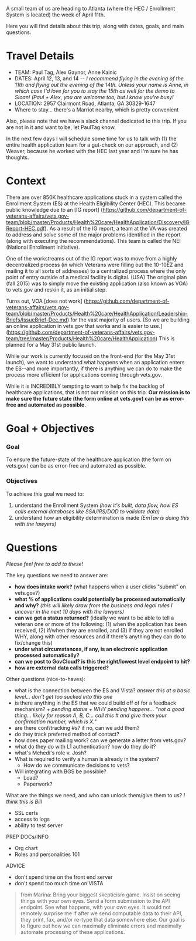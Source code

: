 A small team of us are heading to Atlanta (where the HEC / Enrollment System is located) the week of April 11th. 

Here you will find details about this trip, along with dates, goals, and main questions. 

# Travel Details
+ TEAM: Paul Tag, Alex Gaynor, Anne Kainic
+ DATES: April 12, 13, and 14 -- _I recommend flying in the evening of the 11th and flying out the evening of the 14th. Unless your name is Anne, in which case I'd love for you to stay the 15th as well for the demo to Sloan! (Paul + Alex, you are welcome too, but I know you're busy!_ 
+ LOCATION: 2957 Clairmont Road, Atlanta, GA 30329-1647
+ Where to stay... there's a Marriot nearby, which is pretty convenient

Also, please note that we have a slack channel dedicated to this trip. If you are not in it and want to be, let PaulTag know. 

In the next few days I will schedule some time for us to talk with (1) the entire health application team for a gut-check on our approach, and (2) Weaver, because he worked with the HEC last year and I'm sure he has thoughts.

# Context
There are over 850K healthcare applications stuck in a system called the Enrollment System (ES) at the Health Eligibility Center (HEC). This became public knowledge due to an [IG report] (https://github.com/department-of-veterans-affairs/vets.gov-team/blob/master/Products/Health%20care/HealthApplication/Discovery/IGReport-HEC.pdf). As a result of the IG report, a team at the VA was created to address and solve some of the major problems identified in the report (along with executing the recommendations). This team is called the NEI (National Enrollment Initiative). 

One of the workstreams out of the IG report was to move from a highly decentralized process (in which Veterans were filling out the 10-10EZ and mailing it to all sorts of addresses) to a centralized process where the only point of entry outside of a medical facility is digital. (USA) The original plan (fall 2015) was to simply move the existing application (also known as VOA) to vets.gov and reskin it, as an initial step. 

Turns out, VOA [does not work] (https://github.com/department-of-veterans-affairs/vets.gov-team/blob/master/Products/Health%20care/HealthApplication/Leadership-Briefs/IssueBrief-Dec.md) for the vast majority of users. [So we are building an online application in vets.gov that works and is easier to use.] (https://github.com/department-of-veterans-affairs/vets.gov-team/tree/master/Products/Health%20care/HealthApplication) This is planned for a May 31st public launch. 

While our work is currently focused on the front-end (for the May 31st launch), we want to understand what happens when an application enters the ES--and more importantly, if there is anything we can do to make the process more efficient for applications coming through vets.gov. 

While it is INCREDIBLY tempting to want to help fix the backlog of healthcare applications, that is not our mission on this trip. **Our mission is to make sure the future state (the form online at vets.gov) can be as error-free and automated as possible.** 

# Goal + Objectives 

### Goal
To ensure the future-state of the healthcare application (the form on vets.gov) can be as error-free and automated as possible. 

### Objectives
To achieve this goal we need to:

1. understand the Enrollment System _(how it's built, data flow, how ES calls external databases like SSA/IRS/DOD to validate data)_ 
2. understand how an eligibility determination is made _(EmTav is doing this with the lawyers)_ 

# Questions 
_Please feel free to add to these!_ 

The key questions we need to answer are:  
+ **how does intake work?** (what happens when a user clicks "submit" on vets.gov?) 
+ **what % of applications could potentially be processed automatically and why?** _(this will likely draw from the business and legal rules I uncover in the next 10 days with the lawyers)_ 
+ **can we get a status returned?** (ideally we want to be able to tell a veteran one or more of the following: (1) when the application has been received, (2) if/when they are enrolled, and (3) if they are not enrolled WHY, along with other resources and if there's anything they can do to fix/change this) 
+ **under what circumstances, if any, is an electronic application processed automatically?** 
+ **can we post to GovCloud? is this the right/lowest level endpoint to hit?**  
+ **how are external data calls triggered?** 


Other questions (nice-to-haves): 
+ what is the connection between the ES and Vista? _answer this at a basic level... don't get too sucked into this one_ 
+ is there anything in the ES that we could build off of for a feedback mechanism? 
        + _pending status + WHY pending happens... "not a good thing... likely for reason A, B, C... call this # and give them your confirmation number, which is X."_  
+ are there conf/tracking #s? if no, can we add them? 
+ do they track preferred method of contact?
+ how does paper mailing work? can we generate a letter from vets.gov? 
+ what do they do with L1 authentication? how do they do it? 
+ what's Mehedi's role v. Josh? 
+ What is required to verify a human is already in the system? 
    + How do we communicate decisions to vets?
+ Will integrating with BGS be possible? 
    + Load?
    + Paperwork? 

What are the things we need, and who can unlock them/give them to us? _I think this is Bill_ 
+ SSL certs
+ access to logs
+ ability to test server

PREP DOCs/INFO
+ Org chart 
+ Roles and personalities 101 

ADVICE 
+ don't spend time on the front end server
+ don't spend too much time on VISTA 

> from Marina: Bring your biggest skepticism game. Insist on seeing things with your own eyes. Send a form submission to the API endpoint. See what happens, with your own eyes. It would not remotely surprise me if after we send computable data to their API, they print, fax, and/or re-type that data somewhere else. Our goal is to figure out how we can maximally eliminate errors and maximally automate processing of these applications. 
